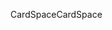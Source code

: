 <span data-ttu-id="29918-101">CardSpace</span><span class="sxs-lookup"><span data-stu-id="29918-101">CardSpace</span></span>
